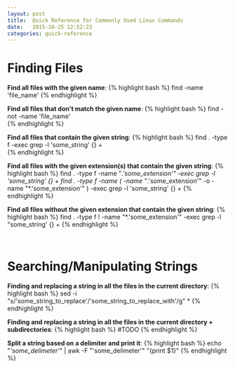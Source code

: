 ```yaml
---
layout: post
title:  Quick Reference for Commonly Used Linux Commands 
date:   2015-10-25 12:52:23
categories: quick-reference 
---
```


<h1>Finding Files</h1>

<b>Find all files with the given name</b>: 
{% highlight bash %}
find -name 'file_name'
{% endhighlight %}  

<b>Find all files that don't match the given name</b>: 
{% highlight bash %}
find -not -name 'file_name'  
{% endhighlight %}

<b>Find all files that contain the given string</b>: 
{% highlight bash %}
find . -type f -exec grep -l 'some_string' {} +</code>  
{% endhighlight %}

<b>Find all files with the given extension(s) that contain the given string</b>: 
{% highlight bash %}
find . -type f -name "*.'some_extension'" -exec grep -l 'some_string' {} +
find . -type f -name \( -name "*.'some_extension'" -o -name "*.'some_extension'" \) -exec grep -l 'some_string' {} + 
{% endhighlight %}


<b>Find all files without the given extension that contain the given string</b>:
{% highlight bash %}
find . -type f ! -name "*.'some_extension'" -exec grep -l "some_string' {} +
{% endhighlight %}

<br/>

<h1>Searching/Manipulating Strings</h1>
<b>Finding and replacing a string in all the files in the current directory</b>:
{% highlight bash %}
sed -i "s/'some_string_to_replace'/'some_string_to_replace_with'/g" *
{% endhighlight %}

<b>Finding and replacing a string in all the files in the current directory + subdirectories</b>:
{% highlight bash %}
#TODO
{% endhighlight %}

<b>Split a string based on a delimiter and print it</b>:
{% highlight bash %}
echo "*'some_delimeter'*" | awk -F "'some_delimeter'" "{print $1}"
{% endhighlight %}
<br/>
